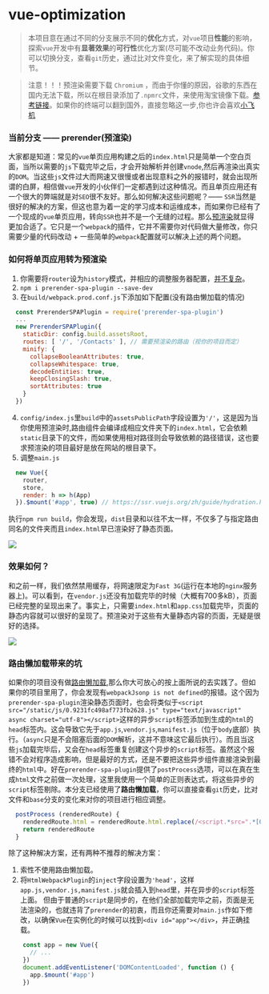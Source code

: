 # vue-optimization

> 本项目意在通过不同的分支展示不同的**优化**方式，对`vue`项目**性能**的影响，探索`vue`开发中有**显著效果**的**可行性**优化方案(尽可能不改动业务代码)。你可以切换分支，查看`git`历史，通过比对文件变化，来了解实现的具体细节。

> 注意！！！预渲染需要下载 `Chromium` ，而由于你懂的原因，谷歌的东西在国内无法下载，所以在根目录添加了`.npmrc`文件，来使用淘宝镜像下载。[参考链接](https://github.com/cnpm/cnpmjs.org/issues/1246)。如果你的终端可以翻到国外，直接忽略这一步,你也许会喜欢[小飞机](https://juejin.im/post/5b6852b1f265da0fb0189174)

### 当前分支 —— prerender(预渲染)

大家都是知道：常见的`vue`单页应用构建之后的`index.html`只是简单一个空白页面，当所以需要的`js`下载完毕之后，才会开始解析并创建`vnode`,然后再渲染出真实的`DOM`。当这些`js`文件过大而网速又很慢或者出现意料之外的报错时，就会出现所谓的白屏，相信做`vue`开发的小伙伴们一定都遇到过这种情况。而且单页应用还有一个很大的弊端就是对`SEO`很不友好。那么如何解决这些问题呢？—— `SSR`当然是很好的解决的方案，但这也意为着一定的学习成本和运维成本，而如果你已经有了一个现成的`vue`单页应用，转向`SSR`也并不是一个无缝的过程。那么[预渲染](https://github.com/chrisvfritz/prerender-spa-plugin)就显得更加合适了。它只是一个`webpack`的插件，它并不需要你对代码做大量修改，你只需要少量的代码改动 + 一些简单的`webpack`配置就可以解决上述的两个问题。

### 如何将单页应用转为预渲染

1. 你需要将`router`设为`history`模式，并相应的调整服务器配置，[并不复杂](https://router.vuejs.org/zh/guide/essentials/history-mode.html)。
2. `npm i prerender-spa-plugin --save-dev`
3. 在`build/webpack.prod.conf.js`下添加如下配置(没有路由懒加载的情况)
  ```js
    const PrerenderSPAPlugin = require('prerender-spa-plugin')
    ...
    new PrerenderSPAPlugin({
      staticDir: config.build.assetsRoot,
      routes: [ '/', '/Contacts' ], // 需要预渲染的路由（视你的项目而定）
      minify: {
        collapseBooleanAttributes: true,
        collapseWhitespace: true,
        decodeEntities: true,
        keepClosingSlash: true,
        sortAttributes: true
      }
    })
  ```
4. `config/index.js`里`build`中的`assetsPublicPath`字段设置为`'/'`，这是因为当你使用预渲染时,路由组件会编译成相应文件夹下的`index.html`，它会依赖`static`目录下的文件，而如果使用相对路径则会导致依赖的路径错误，这也要求预渲染的项目最好是放在网站的根目录下。
5. 调整`main.js`
  ```js
    new Vue({
      router,
      store,
      render: h => h(App)
    }).$mount('#app', true) // https://ssr.vuejs.org/zh/guide/hydration.html
  ```


执行`npm run build`，你会发现，`dist`目录和以往不太一样，不仅多了与指定路由同名的文件夹而且`index.html`早已渲染好了静态页面。

![](https://user-gold-cdn.xitu.io/2018/10/4/1663af644b1d8aaf?w=2388&h=1382&f=png&s=628004)

### 效果如何？

和之前一样，我们依然禁用缓存，将网速限定为`Fast 3G`(运行在本地的`nginx`服务器上)。可以看到，在`vendor.js`还没有加载完毕的时候（大概有700多kB），页面已经完整的呈现出来了。事实上，只需要`index.html`和`app.css`加载完毕，页面的静态内容就可以很好的呈现了。预渲染对于这些有大量静态内容的页面，无疑是很好的选择。

![](https://user-gold-cdn.xitu.io/2018/10/4/1663affd8ffe23da?w=3190&h=1592&f=png&s=419806)

### 路由懒加载带来的坑

如果你的项目没有做[路由懒加载](https://router.vuejs.org/zh/guide/advanced/lazy-loading.html),那么你大可放心的按上面所说的去实践了。但如果你的项目里用了，你会发现有`webpackJsonp is not defined`的报错。这个因为`prerender-spa-plugin`渲染静态页面时，也会将类似于`<script src="/static/js/0.9231fc498af773fb2628.js" type="text/javascript" async charset="utf-8"></script>`这样的异步`script`标签添加到生成的`html`的`head`标签内。这会导致它先于`app.js`,`vendor.js`,`manifest.js`（位于`body`底部）执行。（`async`只是不会阻塞后面的`DOM`解析，这并不意味这它最后执行）。而且当这些`js`加载完毕后，又会在`head`标签重复创建这个异步的`script`标签。虽然这个报错不会对程序造成影响，但是最好的方式，还是不要把这些异步组件直接渲染到最终的`html`中。好在`prerender-spa-plugin`提供了`postProcess`选项，可以在真在生成`html`文件之前做一次处理，这里我使用一个简单的正则表达式，将这些异步的`script`标签剔除。本分支已经使用了**路由懒加载**，你可以直接查看`git`历史，比对文件和`base`分支的变化来对你的项目进行相应调整。
```js
  postProcess (renderedRoute) {
    renderedRoute.html = renderedRoute.html.replace(/<script.*src=".*[0-9]+\.[0-9a-z]*\.js"><\/script>/,'')
    return renderedRoute
  }
```
除了这种解决方案，还有两种不推荐的解决方案：
1. 索性不使用路由懒加载。
2. 将`HtmlWebpackPlugin`的`inject`字段设置为`'head'`，这样`app.js,vendor.js,manifest.js`就会插入到`head`里，并在异步的`script`标签上面。
但由于普通的`script`是同步的，在他们全部加载完毕之前，页面是无法渲染的，也就违背了`prerender`的初衷，而且你还需要对`main.js`作如下修改，以确保`Vue`在实例化的时候可以找到`<div id="app"></div>`，并正确挂载。
```js
    const app = new Vue({
      // ...
    })
    document.addEventListener('DOMContentLoaded', function () {
      app.$mount('#app')
    })
```